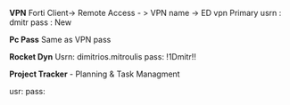 **VPN** 
Forti Client-> Remote Access - > VPN name -> ED vpn Primary
usrn : dmitr
pass : New

**Pc Pass**
Same as VPN pass

**Rocket Dyn**
Usrn: dimitrios.mitroulis
pass: !1Dmitr!!

**Project Tracker** - Planning & Task Managment

usr: 
pass:
